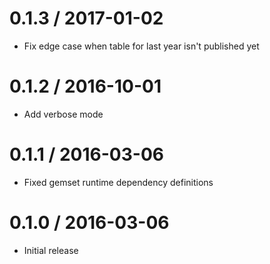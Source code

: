 # 0.1.3 / 2017-01-02

* Fix edge case when table for last year isn't published yet

# 0.1.2 / 2016-10-01

* Add verbose mode

# 0.1.1 / 2016-03-06 

* Fixed gemset runtime dependency definitions

# 0.1.0 / 2016-03-06

* Initial release
